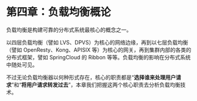 # 第四章：负载均衡概论

负载均衡是构建可靠的分布式系统最核心的概念之一。

以四层负载均衡（譬如 LVS、DPVS）为核心的网络边缘，再到以七层负载均衡（譬如 OpenResty、Kong、APISIX 等）为核心的网关，再到集群内部的各类的分布式框架，譬如 SpringCloud 的 Ribbon 等等。负载均衡的影响在分布式系统中随处可见。

不过无论负载均衡器以何种形式存在，核心的职责都是“**选择谁来处理用户请求**”和“**将用户请求转发过去**”，本章我们把握这两个核心职责去分析负载均衡技术。